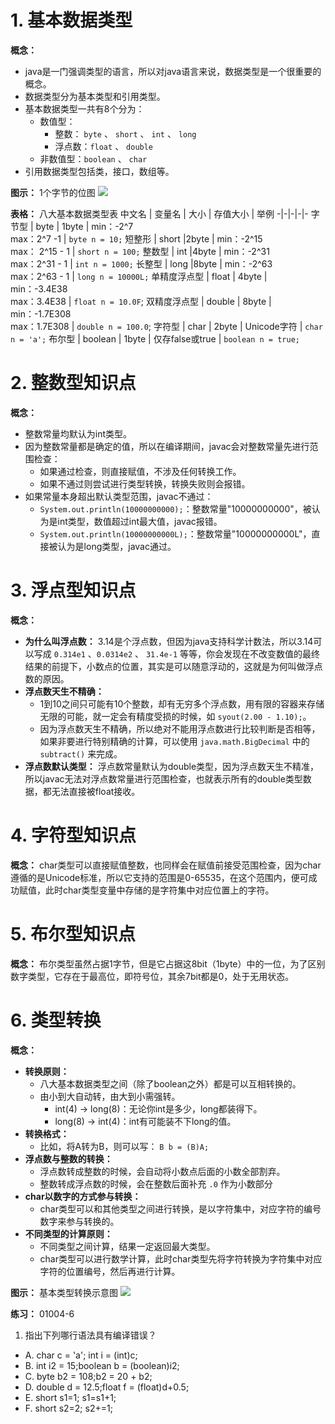 # 1. 基本数据类型

**概念：** 
- java是一门强调类型的语言，所以对java语言来说，数据类型是一个很重要的概念。
- 数据类型分为基本类型和引用类型。
- 基本数据类型一共有8个分为：
    - 数值型：
        - 整数： `byte` 、 `short` 、 `int` 、 `long`
        - 浮点数：`float` 、 `double`
    - 非数值型：`boolean` 、 `char`
- 引用数据类型包括类，接口，数组等。

**图示：** 1个字节的位图
![](https://user-gold-cdn.xitu.io/2020/3/17/170e73ab4dea0add?w=899&h=418&f=png&s=10920)

**表格：** 八大基本数据类型表
中文名 | 变量名 | 大小 | 存值大小 | 举例
-|-|-|-|-
字节型 | byte | 1byte | min：-2^7<br/>max：2^7 -1 | `byte n = 10;`
短整形 | short |2byte | min：-2^15<br/>max： 2^15 - 1 | `short n = 100;`
整数型 | int |4byte | min：-2^31<br/>max：2^31 - 1 | `int n = 1000;`
长整型 | long |8byte | min：-2^63<br/>max：2^63 - 1 | `long n = 10000L;`
单精度浮点型 | float | 4byte | min：-3.4E38<br/>max：3.4E38 | `float n = 10.0F`;
双精度浮点型 | double | 8byte | min：-1.7E308<br/>max：1.7E308 | `double n = 100.0`;
字符型 | char | 2byte | Unicode字符 | `char n = 'a';`
布尔型 | boolean | 1byte | 仅存false或true | `boolean n = true;`

# 2. 整数型知识点

**概念：** 
- 整数常量均默认为int类型。
- 因为整数常量都是确定的值，所以在编译期间，javac会对整数常量先进行范围检查：
    - 如果通过检查，则直接赋值，不涉及任何转换工作。
    - 如果不通过则尝试进行类型转换，转换失败则会报错。
- 如果常量本身超出默认类型范围，javac不通过：
    - `System.out.println(10000000000);`：整数常量"10000000000"，被认为是int类型，数值超过int最大值，javac报错。
    - `System.out.println(10000000000L);`：整数常量"10000000000L"，直接被认为是long类型，javac通过。

# 3. 浮点型知识点

**概念：** 
- **为什么叫浮点数：** 3.14是个浮点数，但因为java支持科学计数法，所以3.14可以写成 `0.314e1` 、`0.0314e2`  、 `31.4e-1` 等等，你会发现在不改变数值的最终结果的前提下，小数点的位置，其实是可以随意浮动的，这就是为何叫做浮点数的原因。
- **浮点数天生不精确：**
    - 1到10之间只可能有10个整数，却有无穷多个浮点数，用有限的容器来存储无限的可能，就一定会有精度受损的时候，如 `syout(2.00 - 1.10);`。
    - 因为浮点数天生不精确，所以绝对不能用浮点数进行比较判断是否相等，如果非要进行特别精确的计算，可以使用 `java.math.BigDecimal` 中的 `subtract()` 来完成。
- **浮点数默认类型：** 浮点数常量默认为double类型，因为浮点数天生不精准，所以javac无法对浮点数常量进行范围检查，也就表示所有的double类型数据，都无法直接被float接收。

# 4. 字符型知识点

**概念：** char类型可以直接赋值整数，也同样会在赋值前接受范围检查，因为char遵循的是Unicode标准，所以它支持的范围是0-65535，在这个范围内，便可成功赋值，此时char类型变量中存储的是字符集中对应位置上的字符。

# 5. 布尔型知识点

**概念：** 布尔类型虽然占据1字节，但是它占据这8bit（1byte）中的一位，为了区别数字类型，它存在于最高位，即符号位，其余7bit都是0，处于无用状态。

# 6. 类型转换

**概念：**
- **转换原则：**
    - 八大基本数据类型之间（除了boolean之外）都是可以互相转换的。
    - 由小到大自动转，由大到小需强转。
        - int(4) -> long(8)：无论你int是多少，long都装得下。
        - long(8) -> int(4)：int有可能装不下long的值。
- **转换格式：**
    - 比如，将A转为B，则可以写： `B b = (B)A;`
- **浮点数与整数的转换：**
    - 浮点数转成整数的时候，会自动将小数点后面的小数全部割弃。
    - 整数转成浮点数的时候，会在整数后面补充 `.0` 作为小数部分
- **char以数字的方式参与转换：**
    - char类型可以和其他类型之间进行转换，是以字符集中，对应字符的编号数字来参与转换的。
- **不同类型的计算原则：**
    - 不同类型之间计算，结果一定返回最大类型。
    - char类型可以进行数学计算，此时char类型先将字符转换为字符集中对应字符的位置编号，然后再进行计算。

**图示：** 基本类型转换示意图
![](https://user-gold-cdn.xitu.io/2020/3/19/170f23e615cdeb08?w=823&h=396&f=png&s=104760)

**练习：** 01004-6
1. 指出下列哪行语法具有编译错误？   
- A. char c = 'a'; int i = (int)c;
- B. int i2 = 15;boolean b = (boolean)i2;
- C. byte b2 = 108;b2 = 20 + b2;
- D. double d = 12.5;float f = (float)d+0.5; 
- E. short s1=1; s1=s1+1;	
- F. short s2=2; s2+=1;